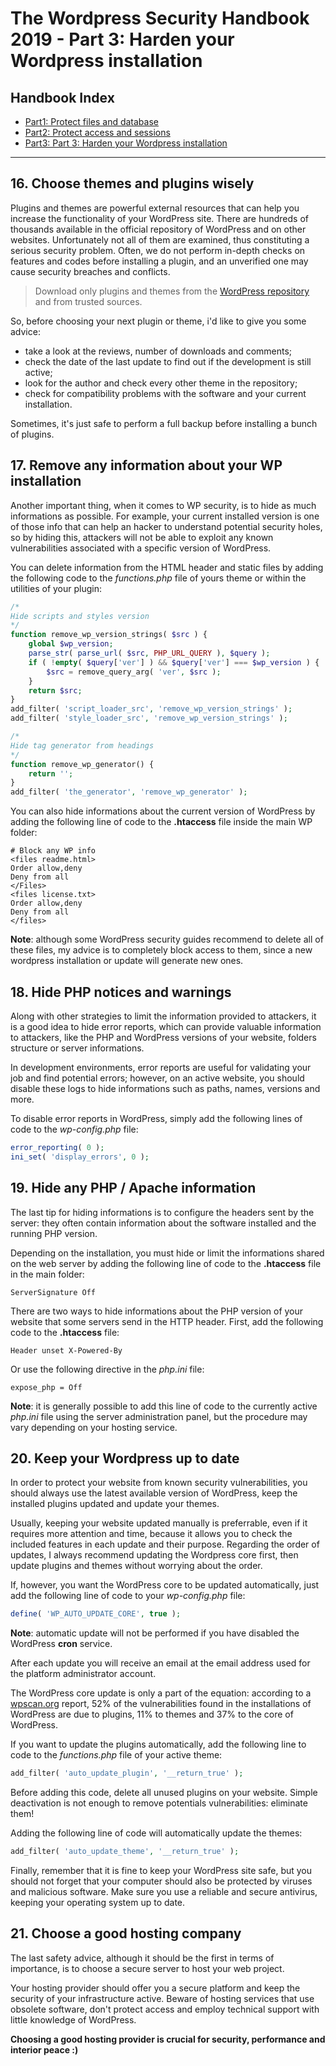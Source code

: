 # The Wordpress Security Handbook 2019 - Part 3: Harden your Wordpress installation

## Handbook Index

- [Part1: Protect files and database](https://github.com/lucagrandicelli/wordpress-security-handbook-2019/tree/master/01-protect-files-and-database)
- [Part2: Protect access and sessions](https://github.com/lucagrandicelli/wordpress-security-handbook-2019/tree/master/02-protect-access-and-sessions)
- [Part3: Part 3: Harden your Wordpress installation](https://github.com/lucagrandicelli/wordpress-security-handbook-2019/tree/master/03-harden-your-wordpress-installation)
---
## 16. Choose themes and plugins wisely

Plugins and themes are powerful external resources that can help you increase the functionality of your WordPress site. There are hundreds of thousands available in the official repository of WordPress and on other websites. Unfortunately not all of them are examined, thus constituting a serious security problem. Often, we do not perform in-depth checks on features and codes before installing a plugin, and an unverified one may cause security breaches and conflicts.

> Download only plugins and themes from the [WordPress repository](https://it.wordpress.org/plugins/) and from trusted sources.

So, before choosing your next plugin or theme, i'd like to give you some advice:

- take a look at the reviews, number of downloads and comments;
- check the date of the last update to find out if the development is still active;
- look for the author and check every other theme in the repository;
- check for compatibility problems with the software and your current installation.

Sometimes, it's just safe to perform a full backup before installing a bunch of plugins.

## 17. Remove any information about your WP installation

Another important thing, when it comes to WP security, is to hide as much informations as possible. For example, your current installed version is one of those info that can help an hacker to understand potential security holes, so by hiding this, attackers will not be able to exploit any known vulnerabilities associated with a specific version of WordPress.

You can delete information from the HTML header and static files by adding the following code to the _functions.php_ file of yours theme or within the utilities of your plugin:

```php
/*
Hide scripts and styles version
*/
function remove_wp_version_strings( $src ) {
    global $wp_version;
    parse_str( parse_url( $src, PHP_URL_QUERY ), $query );
    if ( !empty( $query['ver'] ) && $query['ver'] === $wp_version ) {
        $src = remove_query_arg( 'ver', $src );
    }
    return $src;
}
add_filter( 'script_loader_src', 'remove_wp_version_strings' );
add_filter( 'style_loader_src', 'remove_wp_version_strings' );

/*
Hide tag generator from headings
*/
function remove_wp_generator() {
    return '';
}
add_filter( 'the_generator', 'remove_wp_generator' );
```

You can also hide informations about the current version of WordPress by adding the following line of code to the **.htaccess** file inside the main WP folder:

```
# Block any WP info
<files readme.html>
Order allow,deny
Deny from all
</Files>
<files license.txt>
Order allow,deny
Deny from all
</files>
```

**Note**: although some WordPress security guides recommend to delete all of these files, my advice is to completely block access to them, since a new wordpress installation or update will generate new ones.

## 18. Hide PHP notices and warnings

Along with other strategies to limit the information provided to attackers, it is a good idea to hide error reports, which can provide valuable information to attackers, like the PHP and WordPress versions of your website, folders structure or server informations.

In development environments, error reports are useful for validating your job and find potential errors; however, on an active website, you should disable these logs to hide informations such as paths, names, versions and more.

To disable error reports in WordPress, simply add the following lines of code to the _wp-config.php_ file:

```php
error_reporting( 0 );
ini_set( 'display_errors', 0 );
```

## 19. Hide any PHP / Apache information

The last tip for hiding informations is to configure the headers sent by the server: they often contain information about the software installed and the running PHP version.

Depending on the installation, you must hide or limit the informations shared on the web server by adding the following line of code to the **.htaccess** file in the main folder:

```
ServerSignature Off
```

There are two ways to hide informations about the PHP version of your website that some servers send in the HTTP header. First, add the following code to the **.htaccess** file:

```
Header unset X-Powered-By
```

Or use the following directive in the _php.ini_ file:

```
expose_php = Off
```

**Note**: it is generally possible to add this line of code to the currently active _php.ini_ file using the server administration panel, but the procedure
may vary depending on your hosting service.

## 20. Keep your Wordpress up to date

In order to protect your website from known security vulnerabilities, you should always use the latest available version of WordPress, keep the installed plugins updated and update your themes.

Usually, keeping your website updated manually is preferrable, even if it requires more attention and time, because it allows you to check the included features in each update and their purpose. Regarding the order of updates, I always recommend updating the Wordpress core first, then update plugins and themes without worrying about the order.

If, however, you want the WordPress core to be updated automatically, just add the following line of code to your _wp-config.php_ file:

```php
define( 'WP_AUTO_UPDATE_CORE', true );
```

**Note**: automatic update will not be performed if you have disabled the WordPress **cron** service.

After each update you will receive an email at the email address used for the platform administrator account.

The WordPress core update is only a part of the equation: according to a [wpscan.org](wpscan.org) report, 52% of the vulnerabilities found in the installations of WordPress are due to plugins, 11% to themes and 37% to the core of WordPress.

If you want to update the plugins automatically, add the following line to
code to the _functions.php_ file of your active theme:

```php
add_filter( 'auto_update_plugin', '__return_true' );
```

Before adding this code, delete all unused plugins on your website. Simple deactivation is not enough to remove potentials vulnerabilities: eliminate them!

Adding the following line of code will automatically update the themes:

```php
add_filter( 'auto_update_theme', '__return_true' );
```

Finally, remember that it is fine to keep your WordPress site safe, but you should not forget that your computer should also be protected by viruses and malicious software. Make sure you use a reliable and secure antivirus, keeping your operating system up to date.

## 21. Choose a good hosting company

The last safety advice, although it should be the first in terms of importance, is to choose a secure server to host your web project.

Your hosting provider should offer you a secure platform and keep the security of your infrastructure active. Beware of hosting services that use obsolete software, don't protect access and employ technical support with little knowledge of WordPress.

**Choosing a good hosting provider is crucial for security, performance and interior peace :)**

